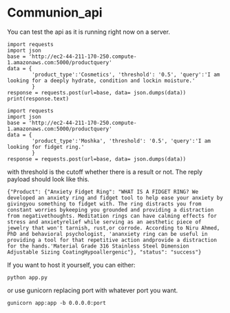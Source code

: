 # Communion_api

You can test the api as it is running right now on a server.

```
import requests
import json
base = 'http://ec2-44-211-170-250.compute-1.amazonaws.com:5000/productquery'
data = {
        'product_type':'Cosmetics', 'threshold': '0.5', 'query':'I am looking for a deeply hydrate, condition and lockin moisture.'
        }
response = requests.post(url=base, data= json.dumps(data))
print(response.text)
```


```
import requests
import json
base = 'http://ec2-44-211-170-250.compute-1.amazonaws.com:5000/productquery'
data = {
        'product_type':'Moshka', 'threshold': '0.5', 'query':'I am looking for fidget ring.'
        }
response = requests.post(url=base, data= json.dumps(data))
```

with threshold is the cutoff whether there is a result or not. The reply payload should look like this.

```
{"Product": {"Anxiety Fidget Ring": "WHAT IS A FIDGET RING? We developed an anxiety ring and fidget tool to help ease your anxiety by givingyou something to fidget with. The ring distracts you from constant worries bykeeping you grounded and providing a distraction from negativethoughts. Meditation rings can have calming effects for stress and anxietyrelief while serving as an aesthetic piece of jewelry that won't tarnish, rust,or corrode. According to Niru Ahmed, PhD and behavioral psychologist, 'ananxiety ring can be useful in providing a tool for that repetitive action andprovide a distraction for the hands.'Material Grade 316 Stainless Steel Dimension  Adjustable Sizing CoatingHypoallergenic"}, "status": "success"}
```


If you want to host it yourself, you can either:
```
python app.py
```
or use gunicorn replacing port with whatever port you want.
```
gunicorn app:app -b 0.0.0.0:port
```
